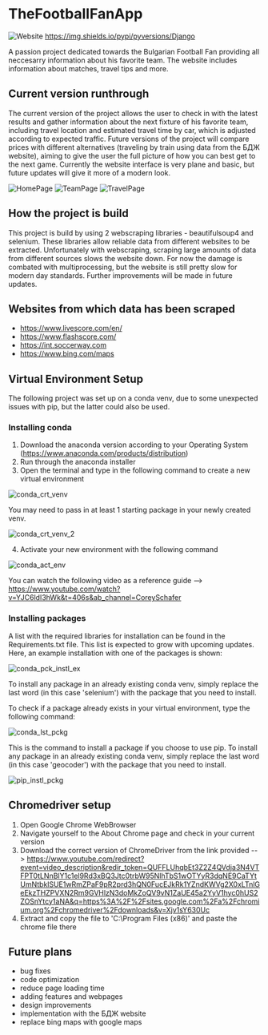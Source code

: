 # TheFootballFanApp

![Website](https://img.shields.io/website) https://img.shields.io/pypi/pyversions/Django 


A passion project dedicated towards the Bulgarian Football Fan providing all neccesarry information about his favorite team. The website includes information about matches, travel tips and more.


## Current version runthrough
The current version of the project allows the user to check in with the latest results and gather information about the next fixture of his favorite team, including travel location and estimated travel time by car, which is adjusted according to expected traffic. Future versions of the project will compare prices with different alternatives (traveling by train using data from the БДЖ website), aiming to give the user the full picture of how you can best get to the next game. Currently the website interface is very plane and basic, but future updates will give it more of a modern look.

![HomePage](https://user-images.githubusercontent.com/71731579/193261077-7c1854fe-e440-48ae-ac99-20d3ff3718ec.PNG)
![TeamPage](https://user-images.githubusercontent.com/71731579/193261098-cbaedcfd-e309-4e82-9b9d-9bb932d6b377.PNG)
![TravelPage](https://user-images.githubusercontent.com/71731579/193261103-c5a2a9f6-7c1a-420b-be36-5cf890a8d214.PNG)


## How the project is build
This project is build by using 2 webscraping libraries - beautifulsoup4 and selenium. These libraries allow reliable data from different websites to be extracted. Unfortunately with webscraping, scraping large amounts of data from different sources slows the website down. For now the damage is combated with multiprocessing, but the website is still pretty slow for modern day standards. Further improvements will be made in future updates.


## Websites from which data has been scraped
- https://www.livescore.com/en/
- https://www.flashscore.com/
- https://int.soccerway.com
- https://www.bing.com/maps


## Virtual Environment Setup
The following project was set up on a conda venv, due to some unexpected issues with pip, but the latter could also be used.

### Installing conda
1) Download the anaconda version according to your Operating System (https://www.anaconda.com/products/distribution)
2) Run through the anaconda installer
3) Open the terminal and type in the following command to create a new virtual environment

![conda_crt_venv](https://user-images.githubusercontent.com/71731579/193265365-f2fee44c-1aad-47ca-9ad9-20d289b4047f.PNG)

You may need to pass in at least 1 starting package in your newly created venv.

![conda_crt_venv_2](https://user-images.githubusercontent.com/71731579/193265398-49a82519-2b5b-4d0f-9d00-bb769f304d37.PNG)

4) Activate your new environment with the following command

![conda_act_env](https://user-images.githubusercontent.com/71731579/193265477-1d38116b-a332-4a9a-9936-a6b9629a11b6.PNG)

You can watch the following video as a reference guide --> https://www.youtube.com/watch?v=YJC6ldI3hWk&t=406s&ab_channel=CoreySchafer 


### Installing packages
A list with the required libraries for installation can be found in the Requirements.txt file. 
This list is expected to grow with upcoming updates.
Here, an example installation with one of the packages is shown:

![conda_pck_instl_ex](https://user-images.githubusercontent.com/71731579/193265590-2c27a5fb-58d3-447c-9ee9-7cda1eb73cea.PNG)

To install any package in an already existing conda venv, simply replace the last word (in this case 'selenium') with the package that you need to install.

To check if a package already exists in your virtual environment, type the following command:

![conda_lst_pckg](https://user-images.githubusercontent.com/71731579/193265629-ef2f3a04-ab57-4d28-b441-ea82c5fa9c41.PNG)

This is the command to install a package if you choose to use pip. To install any package in an already existing conda venv, simply replace the last word (in this case 'geocoder') with the package that you need to install.

![pip_instl_pckg](https://user-images.githubusercontent.com/71731579/193265670-b2a6cf2f-ac5d-4bbe-aaba-6c3bd409e1e4.PNG)


## Chromedriver setup 
1) Open Google Chrome WebBrowser
2) Navigate yourself to the About Chrome page and check in your current version
3) Download the correct version of ChromeDriver from the link provided --> https://www.youtube.com/redirect?event=video_description&redir_token=QUFFLUhqbEt3Z2Z4QVdja3N4VTFPT0tLNnBlY1c1el9Rd3xBQ3Jtc0trbW95NlhTbS1wOTYyR3dqNE9CaTYtUmNtbklSUE1wRmZPaF9pR2prd3hQN0FucEJkRk1YZndKWVg2X0xLTnlGeEkzTHZPVXN2Rm9GVHlzN3doMkZoQV9vN1ZaUE45a2YyV1hyc0hUS2ZOSnYtcy1aNA&q=https%3A%2F%2Fsites.google.com%2Fa%2Fchromium.org%2Fchromedriver%2Fdownloads&v=Xjv1sY630Uc
4) Extract and copy the file to 'C:\Program Files (x86)\' and paste the chrome file there


## Future plans
- bug fixes
- code optimization
- reduce page loading time
- adding features and webpages
- design improvements
- implementation with the БДЖ website
- replace bing maps with google maps
